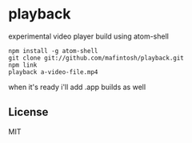 # playback

experimental video player build using atom-shell

```
npm install -g atom-shell
git clone git://github.com/mafintosh/playback.git
npm link
playback a-video-file.mp4
```

when it's ready i'll add .app builds as well

## License

MIT
